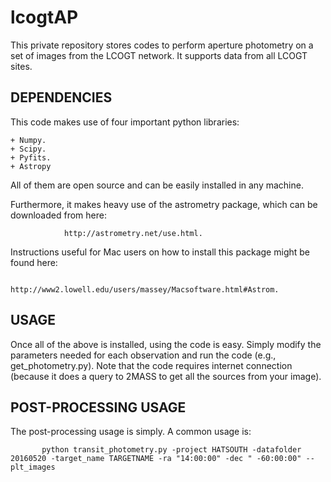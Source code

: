 # lcogtAP

This private repository stores codes to perform aperture photometry on a set of images from 
the LCOGT network. It supports data from all LCOGT sites.

DEPENDENCIES
------------

This code makes use of four important python libraries:

    + Numpy.
    + Scipy.
    + Pyfits.
    + Astropy

All of them are open source and can be easily installed in any machine. 

Furthermore, it makes heavy use of the astrometry package, which can be 
downloaded from here: 

                http://astrometry.net/use.html. 

Instructions useful for Mac users on how to install this package might be 
found here: 

                http://www2.lowell.edu/users/massey/Macsoftware.html#Astrom. 

USAGE
------------

Once all of the above is installed, using the code is easy. Simply 
modify the parameters needed for each observation and run the code 
(e.g., get_photometry.py). Note that the code requires internet connection 
(because it does a query to 2MASS to get all the sources from your image).

POST-PROCESSING USAGE
----------------------

The post-processing usage is simply. A common usage is:

           python transit_photometry.py -project HATSOUTH -datafolder 20160520 -target_name TARGETNAME -ra "14:00:00" -dec " -60:00:00" --plt_images
